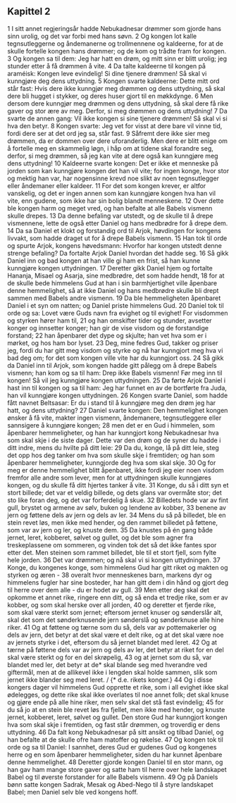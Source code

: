 ## Kapittel 2

1 I sitt annet regjeringsår hadde Nebukadnesar drømmer som gjorde hans sinn urolig, og det var forbi med hans søvn.
2 Og kongen lot kalle tegnsutleggerne og åndemanerne og trollmennene og kaldeerne, for at de skulle fortelle kongen hans drømmer; og de kom og trådte fram for kongen.
3 Og kongen sa til dem: Jeg har hatt en drøm, og mitt sinn er blitt urolig; jeg stunder etter å få drømmen å vite.
4 Da talte kaldeerne til kongen på araméisk: Kongen leve evindelig! Si dine tjenere drømmen! Så skal vi kunngjøre deg dens uttydning.
5 Kongen svarte kaldeerne: Dette mitt ord står fast: Hvis dere ikke kunngjør meg drømmen og dens uttydning, så skal dere bli hugget i stykker, og deres huser gjort til en møkkdynge.
6 Men dersom dere kunngjør meg drømmen og dens uttydning, så skal dere få rike gaver og stor ære av meg. Derfor, si meg drømmen og dens uttydning!
7 Da svarte de annen gang: Vil ikke kongen si sine tjenere drømmen! Så skal vi si hva den betyr.
8 Kongen svarte: Jeg vet for visst at dere bare vil vinne tid, fordi dere ser at det ord jeg sa, står fast.
9 Såfremt dere ikke sier meg drømmen, da er dommen over dere uforanderlig. Men dere er blitt enige om å fortelle meg en skammelig løgn, i håp om at tidene skal forandre seg, derfor, si meg drømmen, så jeg kan vite at dere også kan kunngjøre meg dens uttydning!
10 Kaldeerne svarte kongen: Det er ikke et menneske på jorden som kan kunngjøre kongen det han vil vite; for ingen konge, hvor stor og mektig han var, har nogensinne krevd noe slikt av noen tegnsutlegger eller åndemaner eller kaldeer.
11 For det som kongen krever, er altfor vanskelig, og det er ingen annen som kan kunngjøre kongen hva han vil vite, enn gudene, som ikke har sin bolig blandt menneskene.
12 Over dette ble kongen harm og meget vred, og han befalte at alle Babels vismenn skulle drepes.
13 Da denne befaling var utstedt, og de skulle til å drepe vismennene, lette de også etter Daniel og hans medbrødre for å drepe dem.
14 Da sa Daniel et klokt og forstandig ord til Arjok, høvdingen for kongens livvakt, som hadde draget ut for å drepe Babels vismenn.
15 Han tok til orde og spurte Arjok, kongens høvedsmann: Hvorfor har kongen utstedt denne strenge befaling? Da fortalte Arjok Daniel hvordan det hadde seg.
16 Så gikk Daniel inn og bad kongen at han ville gi ham en frist, så han kunne kunngjøre kongen uttydningen.
17 Deretter gikk Daniel hjem og fortalte Hananja, Misael og Asarja, sine medbrødre, det som hadde hendt,
18 for at de skulle bede himmelens Gud at han i sin barmhjertighet ville åpenbare denne hemmelighet, så at ikke Daniel og hans medbrødre skulle bli drept sammen med Babels andre vismenn.
19 Da ble hemmeligheten åpenbaret Daniel i et syn om natten; og Daniel priste himmelens Gud.
20 Daniel tok til orde og sa: Lovet være Guds navn fra evighet og til evighet! For visdommen og styrken hører ham til,
21 og han omskifter tider og stunder, avsetter konger og innsetter konger; han gir de vise visdom og de forstandige forstand;
22 han åpenbarer det dype og skjulte; han vet hva som er i mørket, og hos ham bor lyset.
23 Deg, mine fedres Gud, takker og priser jeg, fordi du har gitt meg visdom og styrke og nå har kunngjort meg hva vi bad deg om; for det som kongen ville vite har du kunngjort oss.
24 Så gikk da Daniel inn til Arjok, som kongen hadde gitt pålegg om å drepe Babels vismenn; han kom og sa til ham: Drep ikke Babels vismenn! Før meg inn til kongen! Så vil jeg kunngjøre kongen uttydningen.
25 Da førte Arjok Daniel i hast inn til kongen og sa til ham: Jeg har funnet en av de bortførte fra Juda, han vil kunngjøre kongen uttydningen.
26 Kongen svarte Daniel, som hadde fått navnet Beltsasar: Er du i stand til å kunngjøre meg den drøm jeg har hatt, og dens uttydning?
27 Daniel svarte kongen: Den hemmelighet kongen ønsker å få vite, makter ingen vismenn, åndemanere, tegnsutleggere eller sannsigere å kunngjøre kongen;
28 men det er en Gud i himmelen, som åpenbarer hemmeligheter, og han har kunngjort kong Nebukadnesar hva som skal skje i de siste dager. Dette var den drøm og de syner du hadde i ditt indre, mens du hvilte på ditt leie:
29 Da du, konge, lå på ditt leie, steg det opp hos deg tanker om hva som skulle skje i fremtiden; og han som åpenbarer hemmeligheter, kunngjorde deg hva som skal skje.
30 Og for meg er denne hemmelighet blitt åpenbaret, ikke fordi jeg eier noen visdom fremfor alle andre som lever, men for at uttydningen skulle kunngjøres kongen, og du skulle få ditt hjertes tanker å vite.
31 Konge, du så i ditt syn et stort billede; det var et veldig billede, og dets glans var overmåte stor; det sto like foran deg, og det var forferdelig å skue.
32 Billedets hode var av fint gull, brystet og armene av sølv, buken og lendene av kobber,
33 benene av jern og føttene dels av jern og dels av ler.
34 Mens du så på billedet, ble en stein revet løs, men ikke med hender, og den rammet billedet på føttene, som var av jern og ler, og knuste dem.
35 Da knustes på én gang både jernet, leret, kobberet, sølvet og gullet, og det ble som agner fra treskeplassene om sommeren, og vinden tok det så det ikke fantes spor etter det. Men steinen som rammet billedet, ble til et stort fjell, som fylte hele jorden.
36 Det var drømmen; og nå skal vi si kongen uttydningen.
37 Konge, du kongenes konge, som himmelens Gud har gitt riket og makten og styrken og æren -
38 overalt hvor menneskenes barn, markens dyr og himmelens fugler har sine bosteder, har han gitt dem i din hånd og gjort deg til herre over dem alle - du er hodet av gull.
39 Men etter deg skal det opkomme et annet rike, ringere enn ditt, og så enda et tredje rike, som er av kobber, og som skal herske over all jorden,
40 og deretter et fjerde rike, som skal være sterkt som jernet; eftersom jernet knuser og sønderslår alt, skal det som det sønderknusende jern sønderslå og sønderknuse alle hine riker.
41 Og at føttene og tærne som du så, dels var av pottemakerler og dels av jern, det betyr at det skal være et delt rike, og at det skal være noe av jernets styrke i det, eftersom du så jernet blandet med leret.
42 Og at tærne på føttene dels var av jern og dels av ler, det betyr at riket for en del skal være sterkt og for en del skrøpelig,
43 og at jernet som du så, var blandet med ler, det betyr at de* skal blande seg med hverandre ved giftermål, men at de allikevel ikke i lengden skal holde sammen, slik som jernet ikke blander seg med leret. / {* d.e. rikets konger.}
44 Og i disse kongers dager vil himmelens Gud opprette et rike, som i all evighet ikke skal ødelegges, og dette rike skal ikke overlates til noe annet folk; det skal knuse og gjøre ende på alle hine riker, men selv skal det stå fast evindelig;
45 for du så jo at en stein ble revet løs fra fjellet, men ikke med hender, og knuste jernet, kobberet, leret, sølvet og gullet. Den store Gud har kunngjort kongen hva som skal skje i fremtiden, og fast står drømmen, og troverdig er dens uttydning.
46 Da falt kong Nebukadnesar på sitt ansikt og tilbad Daniel, og han befalte at de skulle ofre ham matoffer og røkelse.
47 Og kongen tok til orde og sa til Daniel: I sannhet, deres Gud er gudenes Gud og kongenes herre og en som åpenbarer hemmeligheter, siden du har kunnet åpenbare denne hemmelighet.
48 Deretter gjorde kongen Daniel til en stor mann, og han gav ham mange store gaver og satte ham til herre over hele landskapet Babel og til øverste forstander for alle Babels vismenn.
49 Og på Daniels bønn satte kongen Sadrak, Mesak og Abed-Nego til å styre landskapet Babel; men Daniel selv ble ved kongens hoff.
